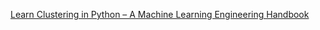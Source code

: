 
[Learn Clustering in Python – A Machine Learning Engineering Handbook](https://www.freecodecamp.org/news/clustering-in-python-a-machine-learning-handbook/)
